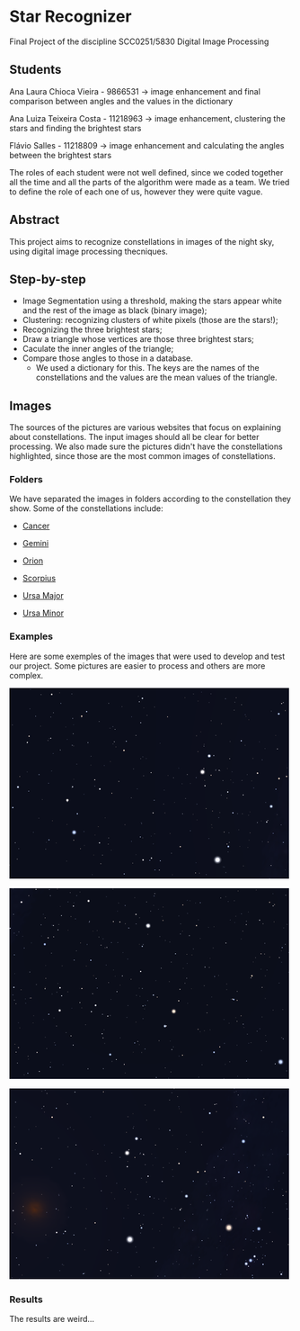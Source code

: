 # Star Recognizer
Final Project of the discipline SCC0251/5830 Digital Image Processing

## Students
Ana Laura Chioca Vieira - 9866531 -> image enhancement and final comparison between angles and the values in the dictionary

Ana Luiza Teixeira Costa - 11218963 -> image enhancement, clustering the stars and finding the brightest stars

Flávio Salles - 11218809 -> image enhancement and calculating the angles between the brightest stars

The roles of each student were not well defined, since we coded together all the time and all the parts of the algorithm were made as a team. We tried to define the role of each one of us, however they were quite vague.

## Abstract
This project aims to recognize constellations in images of the night sky, using digital image processing thecniques.

## Step-by-step

 - Image Segmentation using a threshold, making the stars appear white and the rest of the image as black (binary image);
 - Clustering: recognizing clusters of white pixels (those are the stars!);
 - Recognizing the three brightest stars;
 - Draw a triangle whose vertices are those three brightest stars;
 - Caculate the inner angles of the triangle;
 - Compare those angles to those in a database. 
    - We used a dictionary for this. The keys are the names of the constellations and the values are the mean values of the triangle.


## Images
The sources of the pictures are various websites that focus on explaining about constellations. The input images should all be clear for better processing. We also made sure the pictures didn't have the constellations highlighted, since those are the most common images of constellations. 

### Folders
We have separated the images in folders according to the constellation they show. Some of the constellations include:

- [Cancer](Images/Cancer) 

- [Gemini](Images/Gemini) 

- [Orion](Images/Orion)

- [Scorpius](Images/Scorpius) 

- [Ursa Major](Images/UrsaMajor)

- [Ursa Minor](Images/UrsaMinor)


### Examples
Here are some exemples of the images that were used to develop and test our project. Some pictures are easier to process and others are more complex.

![Cancer](Images/Cancer/con_CNC_001.png)



![Ursa Minor](Images/UrsaMinor/con_UMI_001.png)



![Gemini](Images/Gemini/con_GEM_001.png)



### Results
The results are weird...




